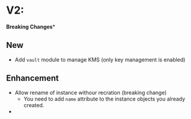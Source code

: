 # V2:
**Breaking Changes***

## New
* Add `vault` module to manage KMS (only key management is enabled)

## Enhancement
* Allow rename of instance withour recration (breaking change)
  * You need to add `name` attribute to the instance objects you already created.
* 